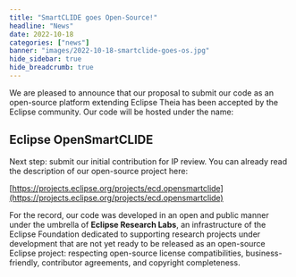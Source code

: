 ```yaml
---
title: "SmartCLIDE goes Open-Source!"
headline: "News"
date: 2022-10-18
categories: ["news"]
banner: "images/2022-10-18-smartclide-goes-os.jpg"
hide_sidebar: true
hide_breadcrumb: true
---
```


We are pleased to announce that our proposal to submit our code as an open-source platform extending Eclipse Theia has been accepted by the Eclipse community. Our code will be hosted under the name:

## Eclipse OpenSmartCLIDE

Next step: submit our initial contribution for IP review.
You can already read the description of our open-source project here:

[https://projects.eclipse.org/projects/ecd.opensmartclide](https://projects.eclipse.org/projects/ecd.opensmartclide)

For the record, our code was developed in an open and public manner under the umbrella of **Eclipse Research Labs**, an infrastructure of the Eclipse Foundation dedicated to supporting research projects under development that are not yet ready to be released as an open-source Eclipse project: respecting open-source license compatibilities, business-friendly, contributor agreements, and copyright completeness.
